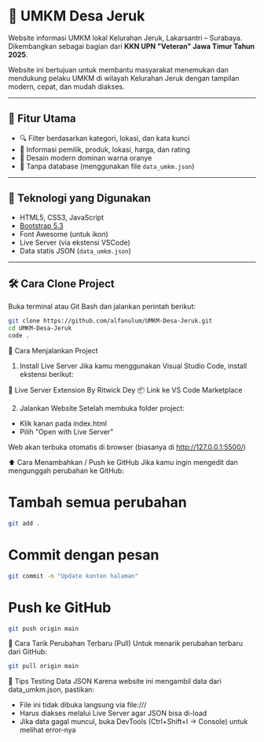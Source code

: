 # 🌾 UMKM Desa Jeruk

Website informasi UMKM lokal Kelurahan Jeruk, Lakarsantri – Surabaya.  
Dikembangkan sebagai bagian dari **KKN UPN "Veteran" Jawa Timur Tahun 2025**.

Website ini bertujuan untuk membantu masyarakat menemukan dan mendukung pelaku UMKM di wilayah Kelurahan Jeruk dengan tampilan modern, cepat, dan mudah diakses.

---

## 🎯 Fitur Utama

- 🔍 Filter berdasarkan kategori, lokasi, dan kata kunci
- 🧾 Informasi pemilik, produk, lokasi, harga, dan rating
- 🎨 Desain modern dominan warna oranye
- 💾 Tanpa database (menggunakan file `data_umkm.json`)

---

## 🧰 Teknologi yang Digunakan

- HTML5, CSS3, JavaScript
- [Bootstrap 5.3](https://getbootstrap.com/)
- Font Awesome (untuk ikon)
- Live Server (via ekstensi VSCode)
- Data statis JSON (`data_umkm.json`)

---

## 🛠️ Cara Clone Project

Buka terminal atau Git Bash dan jalankan perintah berikut:

```bash
git clone https://github.com/alfanulum/UMKM-Desa-Jeruk.git
cd UMKM-Desa-Jeruk
code .
```

🔧 Cara Menjalankan Project
1. Install Live Server
Jika kamu menggunakan Visual Studio Code, install ekstensi berikut:

🔌 Live Server Extension
By Ritwick Dey
📦 Link ke VS Code Marketplace

2. Jalankan Website
Setelah membuka folder project:
- Klik kanan pada index.html
- Pilih "Open with Live Server"

Web akan terbuka otomatis di browser (biasanya di http://127.0.0.1:5500/)

⬆️ Cara Menambahkan / Push ke GitHub
Jika kamu ingin mengedit dan mengunggah perubahan ke GitHub:

# Tambah semua perubahan
```bash
git add .
```

# Commit dengan pesan
```bash
git commit -m "Update konten halaman"
```
# Push ke GitHub
```bash
git push origin main
```

🔄 Cara Tarik Perubahan Terbaru (Pull)
Untuk menarik perubahan terbaru dari GitHub:
```bash
git pull origin main
```

🧪 Tips Testing Data JSON
Karena website ini mengambil data dari data_umkm.json, pastikan:
- File ini tidak dibuka langsung via file:///
- Harus diakses melalui Live Server agar JSON bisa di-load
- Jika data gagal muncul, buka DevTools (Ctrl+Shift+I → Console) untuk melihat error-nya
